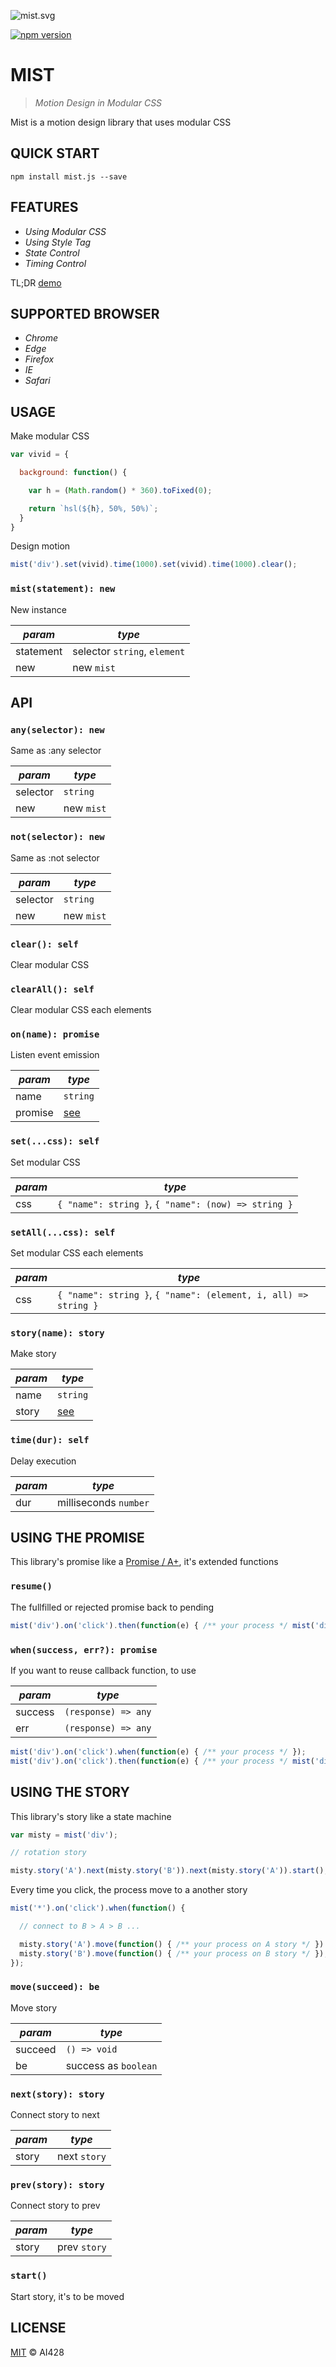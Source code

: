 ![mist.svg](https://rawgit.com/AI428/mist/master/doc/img/icon.png)

[![npm version](https://badge.fury.io/js/mist.js.svg)](https://badge.fury.io/js/mist.js)

# MIST

> _Motion Design in Modular CSS_

Mist is a motion design library that uses modular CSS

## QUICK START

```
npm install mist.js --save
```

## FEATURES

- _Using Modular CSS_
- _Using Style Tag_
- _State Control_
- _Timing Control_

TL;DR [demo](//codepen.io/AI428/pen/dXjVKg)

## SUPPORTED BROWSER

- _Chrome_
- _Edge_
- _Firefox_
- _IE_
- _Safari_

## USAGE

Make modular CSS

```javascript
var vivid = {

  background: function() {

    var h = (Math.random() * 360).toFixed(0);

    return `hsl(${h}, 50%, 50%)`;
  }
}
```

Design motion

```javascript
mist('div').set(vivid).time(1000).set(vivid).time(1000).clear();
```

### `mist(statement): new`

New instance

_param_   | _type_
--------- | ----------------------------
statement | selector `string`, `element`
new       | new `mist`

## API

### `any(selector): new`

Same as :any selector

_param_  | _type_
-------- | ----------
selector | `string`
new      | new `mist`

### `not(selector): new`

Same as :not selector

_param_  | _type_
-------- | ----------
selector | `string`
new      | new `mist`

### `clear(): self`

Clear modular CSS

### `clearAll(): self`

Clear modular CSS each elements

### `on(name): promise`

Listen event emission

_param_ | _type_
------- | -------------------------
name    | `string`
promise | [see](#using-the-promise)

### `set(...css): self`

Set modular CSS

_param_ | _type_
------- | ---------------------------------------------------
css     | `{ "name": string }`, `{ "name": (now) => string }`

### `setAll(...css): self`

Set modular CSS each elements

_param_ | _type_
------- | ---------------------------------------------------------------
css     | `{ "name": string }`, `{ "name": (element, i, all) => string }`

### `story(name): story`

Make story

_param_ | _type_
------- | -----------------------
name    | `string`
story   | [see](#using-the-story)

### `time(dur): self`

Delay execution

_param_ | _type_
------- | ---------------------
dur     | milliseconds `number`

## USING THE PROMISE

This library's promise like a [Promise / A+](//promisesaplus.com/), it's extended functions

### `resume()`

The fullfilled or rejected promise back to pending

```javascript
mist('div').on('click').then(function(e) { /** your process */ mist('div').on('click').resume(); });
```

### `when(success, err?): promise`

If you want to reuse callback function, to use

_param_ | _type_
------- | -------------------
success | `(response) => any`
err     | `(response) => any`

```javascript
mist('div').on('click').when(function(e) { /** your process */ });
mist('div').on('click').then(function(e) { /** your process */ mist('div').on('click').resume(); }); // same as
```

## USING THE STORY

This library's story like a state machine

```javascript
var misty = mist('div');

// rotation story

misty.story('A').next(misty.story('B')).next(misty.story('A')).start();
```

Every time you click, the process move to a another story

```javascript
mist('*').on('click').when(function() {

  // connect to B > A > B ...

  misty.story('A').move(function() { /** your process on A story */ }) ||
  misty.story('B').move(function() { /** your process on B story */ });
});
```

### `move(succeed): be`

Move story

_param_ | _type_
------- | --------------------
succeed | `() => void`
be      | success as `boolean`

### `next(story): story`

Connect story to next

_param_ | _type_
------- | ------------
story   | next `story`

### `prev(story): story`

Connect story to prev

_param_ | _type_
------- | ------------
story   | prev `story`

### `start()`

Start story, it's to be moved

## LICENSE

[MIT](//opensource.org/licenses/MIT) © AI428

